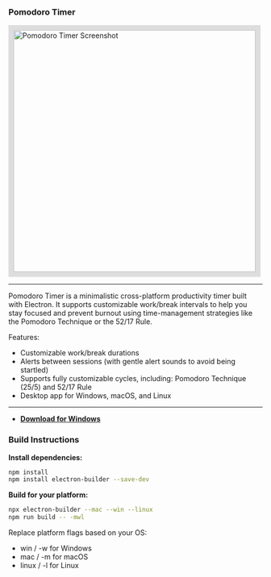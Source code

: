 <h3 align="left">Pomodoro Timer</h3>

<p align="left">
  <img src="https://drive.google.com/uc?export=view&id=1pIMeJzLQ5UL9v56cHhkKb-NtagEVshFq" alt="Pomodoro Timer Screenshot" width="480" style="border:10px solid #ddd;" />
</p>

---

Pomodoro Timer is a minimalistic cross-platform productivity timer built with Electron. It supports customizable work/break intervals to help you stay focused and prevent burnout using time-management strategies like the Pomodoro Technique or the 52/17 Rule.

Features:
- Customizable work/break durations
- Alerts between sessions (with gentle alert sounds to avoid being startled)
- Supports fully customizable cycles, including: Pomodoro Technique (25/5) and 52/17 Rule
- Desktop app for Windows, macOS, and Linux

---

- [**Download for Windows**](https://drive.google.com/file/d/184i1gVFo2V03V5vyP7mNxRMIGwDFCBIB/view?usp=sharing)

### Build Instructions
**Install dependencies:**

```bash
npm install
npm install electron-builder --save-dev
```

**Build for your platform:**

```bash
npx electron-builder --mac --win --linux
npm run build -- -mwl
```

Replace platform flags based on your OS:
- win / -w for Windows
- mac / -m for macOS
- linux / -l for Linux
